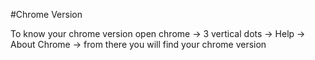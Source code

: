 #Chrome Version

To know your chrome version open chrome -> 3 vertical dots -> Help -> About
Chrome -> from there you will find your chrome version
